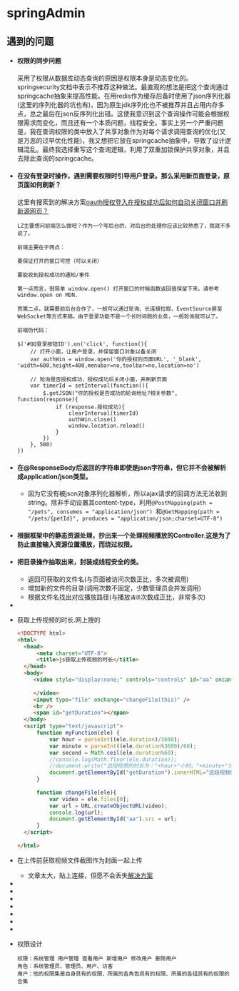 # springAdmin
## 遇到的问题

- #### 权限的同步问题

  采用了权限从数据库动态查询的原因是权限本身是动态变化的。springsecurity文档中表示不推荐这种做法。最直观的想法是把这个查询通过springcache抽象来提高性能。在用redis作为缓存后备时使用了json序列化器(这里的序列化器的坑也有)，因为原生jdk序列化也不被推荐并且占用内存多点，总之最后在json反序列化出错。这使我意识到这个查询操作可能会根据权限需求而变化，而且还有一个本质问题，线程安全。事实上另一个严重问题是，我在查询权限的类中放入了共享对象作为对每个请求调用查询的优化(又是万恶的过早优化性能)，我又想把它放在springcache抽象中，导致了设计逻辑混乱。最终我选择重写这个查询逻辑，利用了双重加锁保护共享对象，并且去除此查询的springcache。

- #### 在没有登录时操作，遇到需要权限时引导用户登录。那么采用新页面登录，原页面如何刷新？

  这里有搜索到的解决方案[oauth授权登入在授权成功后如何自动关闭窗口并刷新源网页？]( https://segmentfault.com/q/1010000008980773/a-1020000008982156 )

  ```
  LZ主要想问前端怎么做吧？作为一个写后台的，对后台的处理你应该比较熟悉了，我就不多说了。
  
  前端主要在于两点：
  
  要保证打开的窗口可控（可以关闭）
  
  要能收到授权成功的通知/事件
  
  第一点而言，很简单 window.open() 打开窗口的时候函数返回值保留下来。请参考 window.open on MDN.
  
  而第二点，就需要前后台合作了，一般可以通过轮询、长连接拉取、EventSource甚至WebSocket等方式来搞。由于登录功能不是一个长时间跑的业务，一般轮询就可以了。
  
  前端伪代码：
  
  $('#QQ登录按钮ID').on('click', function(){
      // 打开小窗，让用户登录，并保留窗口对象以备关闭
      var authWin = window.open('你的授权的页面URL', '_blank', 'width=600,height=400,menubar=no,toolbar=no,location=no')
      
      // 轮询是否授权成功，授权成功后关闭小窗，并刷新页面
      var timerId = setInterval(function(){
          $.getJSON("你的授权是否成功的轮询地址?相关参数", function(response){
              if (response.授权成功){
                  clearInterval(timerId)
                  authWin.close()
                  window.location.reload()
              }
          })
      }, 500)
  })
  ```

- #### 在@ResponseBody后返回的字符串即使是json字符串，但它并不会被解析成application/json类型。

  - 因为它没有被json对象序列化器解析，所以ajax请求的回调方法无法收到string。除非手动设置其content-type，利用`@PostMapping(path = "/pets", consumes = "application/json") `和`@GetMapping(path = "/pets/{petId}", produces = "application/json;charset=UTF-8")`

- #### 根据框架中的静态资源处理，抄出来一个处理视频播放的Controller.这是为了防止直接输入资源位置播放，而绕过权限。

- #### 把目录操作抽取出来，封装成线程安全的类。

  - 返回可获取的文件名(与页面被访问次数正比，多次被调用)
  - 增加新的文件的目录(调用次数不固定，少数管理员会并发调用)
  - 根据文件名找出对应播放路径(与播放`请求`次数成正比，非常多次)

- 

- 获取上传视频的时长.网上搜的

  ```html
  <!DOCTYPE html>  
  <html>  
  	<head>  
  	    <meta charset="UTF-8">  
  	    <title>js获取上传视频的时长</title>  
  	</head>  
  	<body>  
  	   <video style="display:none;" controls="controls" id="aa" oncanplaythrough="myFunction(this)">
  	   	
  	   </video>
  	   <input type="file" onchange="changeFile(this)" />
  	   <br />
  	   <span id="getDuration"></span>
  	</body> 
  	<script type="text/javascript">  
  		function myFunction(ele) {
  			var hour = parseInt((ele.duration)/3600);
  			var minute = parseInt((ele.duration%3600)/60);
  			var second = Math.ceil(ele.duration%60);
  			//console.log(Math.floor(ele.duration));
  			//document.write("这段视频的时长为："+hour+"小时，"+minute+"分，"+second+"秒");
  			document.getElementById("getDuration").innerHTML="这段视频的时长为："+hour+"小时，"+minute+"分，"+second+"秒";
  		}  
  	      
  		function changeFile(ele){  
  		    var video = ele.files[0];  
  		    var url = URL.createObjectURL(video);  
  		    console.log(url);  
  		    document.getElementById("aa").src = url;  
  		}  
  	</script>  
   
  </html> 
  ```

  

- 在上传前获取视频文件截图作为封面一起上传

  - 文章太大，贴上连接，但愿不会丢失[解决方案](https://segmentfault.com/a/1190000010910097)

- 

- 

- 

- 

- 

- 

- 

- 权限设计

  ```text
  权限：系统管理 用户管理 查看用户 新增用户 修改用户 删除用户
  角色：系统管理员、管理员、用户、访客
  用户：他的权限集是自身具有的权限、所属的各角色具有的权限、所属的各组具有的权限的合集
  ```

  